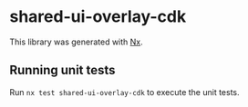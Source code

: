 # shared-ui-overlay-cdk

This library was generated with [Nx](https://nx.dev).

## Running unit tests

Run `nx test shared-ui-overlay-cdk` to execute the unit tests.
